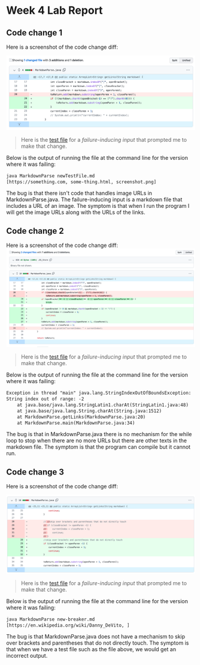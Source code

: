 # Week 4 Lab Report

## Code change 1

Here is a screenshot of the code change diff:

![image](fixing_error_1.png)

> Here is the [test file](https://github.com/bow008/markdown-parser/blob/main/newTestFile.md?plain=1) for a *failure-inducing input* that prompted me to make that change.

Below is the output of running the file at the command line for the version where it was failing:

```
java MarkdownParse newTestFile.md
[https://something.com, some-thing.html, screenshot.png]
```

The bug is that there isn't code that handles image URLs in MarkdownParse.java. The failure-inducing input is a markdown file that includes a URL of an image. The symptom is that when I run the program I will get the image URLs along with the URLs of the links.


## Code change 2

Here is a screenshot of the code change diff:
![image](fixing_error_2.png)

> Here is the [test file](https://github.com/bow008/markdown-parser/blob/main/test-file2.md?plain=1) for a *failure-inducing input* that prompted me to make that change.

Below is the output of running the file at the command line for the version where it was failing:

```
Exception in thread "main" java.lang.StringIndexOutOfBoundsException: String index out of range: -2
	at java.base/java.lang.StringLatin1.charAt(StringLatin1.java:48)
	at java.base/java.lang.String.charAt(String.java:1512)
	at MarkdownParse.getLinks(MarkdownParse.java:20)
	at MarkdownParse.main(MarkdownParse.java:34)
```

The bug is that in MarkdownParse.java there is no mechanism for the while loop to stop when there are no more URLs but there are other texts in the markdown file. The symptom is that the program can compile but it cannot run.

## Code change 3

Here is a screenshot of the code change diff:

![image](fixing_error_3.png)

> Here is the [test file](https://github.com/bow008/markdown-parser/blob/main/new-breaker.md?plain=1) for a *failure-inducing input* that prompted me to make that change.

Below is the output of running the file at the command line for the version where it was failing:

```
java MarkdownParse new-breaker.md
[https://en.wikipedia.org/wiki/Danny_DeVito, ]
```

The bug is that MarkdownParse.java does not have a mechanism to skip over brackets and parentheses that do not directly touch. The symptom is that when we have a test file such as the file above, we would get an incorrect output. 